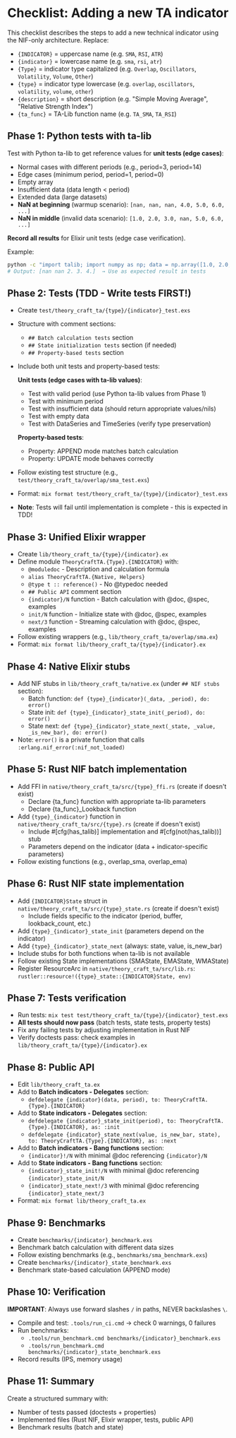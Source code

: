 # Checklist: Adding a new TA indicator

This checklist describes the steps to add a new technical indicator using the NIF-only architecture. Replace:
- `{INDICATOR}` = uppercase name (e.g. `SMA`, `RSI`, `ATR`)
- `{indicator}` = lowercase name (e.g. `sma`, `rsi`, `atr`)
- `{Type}` = indicator type capitalized (e.g. `Overlap`, `Oscillators`, `Volatility`, `Volume`, `Other`)
- `{type}` = indicator type lowercase (e.g. `overlap`, `oscillators`, `volatility`, `volume`, `other`)
- `{description}` = short description (e.g. "Simple Moving Average", "Relative Strength Index")
- `{ta_func}` = TA-Lib function name (e.g. `TA_SMA`, `TA_RSI`)

## Phase 1: Python tests with ta-lib

Test with Python ta-lib to get reference values for **unit tests (edge cases)**:
- Normal cases with different periods (e.g., period=3, period=14)
- Edge cases (minimum period, period=1, period=0)
- Empty array
- Insufficient data (data length < period)
- Extended data (large datasets)
- **NaN at beginning** (warmup scenario): `[nan, nan, nan, 4.0, 5.0, 6.0, ...]`
- **NaN in middle** (invalid data scenario): `[1.0, 2.0, 3.0, nan, 5.0, 6.0, ...]`

**Record all results** for Elixir unit tests (edge case verification).

Example:
```bash
python -c "import talib; import numpy as np; data = np.array([1.0, 2.0, 3.0, 4.0, 5.0]); print(talib.{ta_func}(data, timeperiod=3))"
# Output: [nan nan 2. 3. 4.]  → Use as expected result in tests
```

## Phase 2: Tests (TDD - Write tests FIRST!)

- Create `test/theory_craft_ta/{type}/{indicator}_test.exs`
- Structure with comment sections:
  - `## Batch calculation tests` section
  - `## State initialization tests` section (if needed)
  - `## Property-based tests` section
- Include both unit tests and property-based tests:

  **Unit tests (edge cases with ta-lib values)**:
  - Test with valid period (use Python ta-lib values from Phase 1)
  - Test with minimum period
  - Test with insufficient data (should return appropriate values/nils)
  - Test with empty data
  - Test with DataSeries and TimeSeries (verify type preservation)

  **Property-based tests**:
  - Property: APPEND mode matches batch calculation
  - Property: UPDATE mode behaves correctly

- Follow existing test structure (e.g., `test/theory_craft_ta/overlap/sma_test.exs`)
- Format: `mix format test/theory_craft_ta/{type}/{indicator}_test.exs`
- **Note**: Tests will fail until implementation is complete - this is expected in TDD!

## Phase 3: Unified Elixir wrapper

- Create `lib/theory_craft_ta/{type}/{indicator}.ex`
- Define module `TheoryCraftTA.{Type}.{INDICATOR}` with:
  - `@moduledoc` - Description and calculation formula
  - `alias TheoryCraftTA.{Native, Helpers}`
  - `@type t :: reference()` - No @typedoc needed
  - `## Public API` comment section
  - `{indicator}/N` function - Batch calculation with @doc, @spec, examples
  - `init/N` function - Initialize state with @doc, @spec, examples
  - `next/3` function - Streaming calculation with @doc, @spec, examples
- Follow existing wrappers (e.g., `lib/theory_craft_ta/overlap/sma.ex`)
- Format: `mix format lib/theory_craft_ta/{type}/{indicator}.ex`

## Phase 4: Native Elixir stubs

- Add NIF stubs in `lib/theory_craft_ta/native.ex` (under `## NIF stubs` section):
  - Batch function: `def {type}_{indicator}(_data, _period), do: error()`
  - State init: `def {type}_{indicator}_state_init(_period), do: error()`
  - State next: `def {type}_{indicator}_state_next(_state, _value, _is_new_bar), do: error()`
- Note: `error()` is a private function that calls `:erlang.nif_error(:nif_not_loaded)`

## Phase 5: Rust NIF batch implementation

- Add FFI in `native/theory_craft_ta/src/{type}_ffi.rs` (create if doesn't exist)
  - Declare {ta_func} function with appropriate ta-lib parameters
  - Declare {ta_func}_Lookback function
- Add `{type}_{indicator}` function in `native/theory_craft_ta/src/{type}.rs` (create if doesn't exist)
  - Include #[cfg(has_talib)] implementation and #[cfg(not(has_talib))] stub
  - Parameters depend on the indicator (data + indicator-specific parameters)
- Follow existing functions (e.g., overlap_sma, overlap_ema)

## Phase 6: Rust NIF state implementation

- Add `{INDICATOR}State` struct in `native/theory_craft_ta/src/{type}_state.rs` (create if doesn't exist)
  - Include fields specific to the indicator (period, buffer, lookback_count, etc.)
- Add `{type}_{indicator}_state_init` (parameters depend on the indicator)
- Add `{type}_{indicator}_state_next` (always: state, value, is_new_bar)
- Include stubs for both functions when ta-lib is not available
- Follow existing State implementations (SMAState, EMAState, WMAState)
- Register ResourceArc in `native/theory_craft_ta/src/lib.rs`: `rustler::resource!({type}_state::{INDICATOR}State, env)`

## Phase 7: Tests verification

- Run tests: `mix test test/theory_craft_ta/{type}/{indicator}_test.exs`
- **All tests should now pass** (batch tests, state tests, property tests)
- Fix any failing tests by adjusting implementation in Rust NIF
- Verify doctests pass: check examples in `lib/theory_craft_ta/{type}/{indicator}.ex`

## Phase 8: Public API

- Edit `lib/theory_craft_ta.ex`
- Add to **Batch indicators - Delegates** section:
  - `defdelegate {indicator}(data, period), to: TheoryCraftTA.{Type}.{INDICATOR}`
- Add to **State indicators - Delegates** section:
  - `defdelegate {indicator}_state_init(period), to: TheoryCraftTA.{Type}.{INDICATOR}, as: :init`
  - `defdelegate {indicator}_state_next(value, is_new_bar, state), to: TheoryCraftTA.{Type}.{INDICATOR}, as: :next`
- Add to **Batch indicators - Bang functions** section:
  - `{indicator}!/N` with minimal @doc referencing `{indicator}/N`
- Add to **State indicators - Bang functions** section:
  - `{indicator}_state_init!/N` with minimal @doc referencing `{indicator}_state_init/N`
  - `{indicator}_state_next!/3` with minimal @doc referencing `{indicator}_state_next/3`
- Format: `mix format lib/theory_craft_ta.ex`

## Phase 9: Benchmarks

- Create `benchmarks/{indicator}_benchmark.exs`
- Benchmark batch calculation with different data sizes
- Follow existing benchmarks (e.g., `benchmarks/sma_benchmark.exs`)
- Create `benchmarks/{indicator}_state_benchmark.exs`
- Benchmark state-based calculation (APPEND mode)

## Phase 10: Verification

**IMPORTANT**: Always use forward slashes `/` in paths, NEVER backslashes `\`.

- Compile and test: `.tools/run_ci.cmd` → check 0 warnings, 0 failures
- Run benchmarks:
  - `.tools/run_benchmark.cmd benchmarks/{indicator}_benchmark.exs`
  - `.tools/run_benchmark.cmd benchmarks/{indicator}_state_benchmark.exs`
- Record results (IPS, memory usage)

## Phase 11: Summary

Create a structured summary with:
- Number of tests passed (doctests + properties)
- Implemented files (Rust NIF, Elixir wrapper, tests, public API)
- Benchmark results (batch and state)
